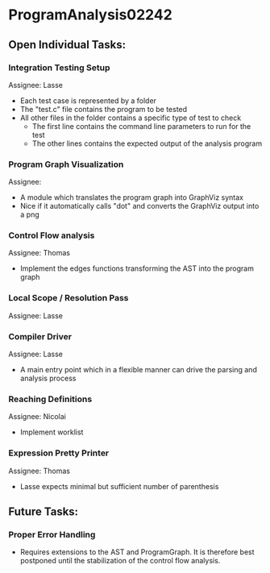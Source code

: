 # ProgramAnalysis02242

## Open Individual Tasks:

### Integration Testing Setup
Assignee: Lasse
- Each test case is represented by a folder
- The "test.c" file contains the program to be tested
- All other files in the folder contains a specific type of test to check
  - The first line contains the command line parameters to run for the test
  - The other lines contains the expected output of the analysis program

### Program Graph Visualization
Assignee:
- A module which translates the program graph into GraphViz syntax
- Nice if it automatically calls "dot" and converts the GraphViz output into a png

### Control Flow analysis
Assignee: Thomas
- Implement the edges functions transforming the AST into the program graph

### Local Scope / Resolution Pass
Assignee: Lasse

### Compiler Driver
Assignee: Lasse
- A main entry point which in a flexible manner can drive the parsing and analysis process

### Reaching Definitions
Assignee: Nicolai
- Implement worklist


### Expression Pretty Printer
Assignee: Thomas
- Lasse expects minimal but sufficient number of parenthesis


## Future Tasks:

### Proper Error Handling
- Requires extensions to the AST and ProgramGraph. It is therefore best postponed until the stabilization of the control flow analysis.
